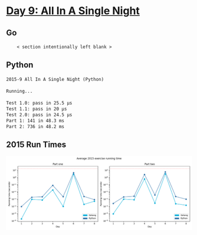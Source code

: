 # [Day 9: All In A Single Night](https://adventofcode.com/2015/day/9)

<!-- These are helper text to make formatting the yearly readme consistent and easier...

[Day 9: All In A Single Night][rm9]
[Go][g9]
[Python][p9]

[rm9]: 09-allInASingleNight/README.md
[g9]: 09-allInASingleNight/go
[p9]: 09-allInASingleNight/py

-->

## Go

```text
    < section intentionally left blank >
```

## Python

```text
2015-9 All In A Single Night (Python)

Running...

Test 1.0: pass in 25.5 µs
Test 1.1: pass in 20 µs
Test 2.0: pass in 24.5 µs
Part 1: 141 in 48.3 ms
Part 2: 736 in 48.2 ms
```

## 2015 Run Times

![2015 exercise run-time graphs](../run-times.png)
